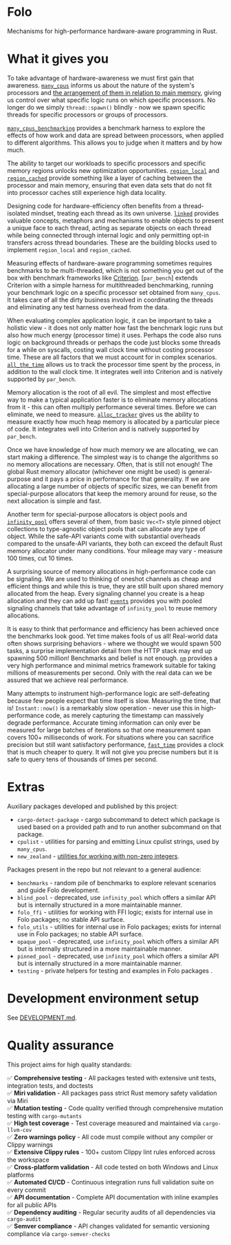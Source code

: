 # Folo

Mechanisms for high-performance hardware-aware programming in Rust.

# What it gives you

To take advantage of hardware-awareness we must first gain that awareness.
[`many_cpus`][many_cpus] informs us about the nature of the system's processors and
[the arrangement of them in relation to main memory][numa], giving us control over what
specific logic runs on which specific processors. No longer do we simply `thread::spawn()`
blindly - now we spawn specific threads for specific processors or groups of processors.

[`many_cpus_benchmarking`][many_cpus_b] provides a benchmark harness to explore the effects of
how work and data are spread between processors, when applied to different algorithms. This
allows you to judge when it matters and by how much.

The ability to target our workloads to specific processors and specific memory regions unlocks
new optimization opportunities. [`region_local`][region_local] and [`region_cached`][region_cached]
provide something like a layer of caching between the processor and main memory, ensuring that
even data sets that do not fit into processor caches still experience high data locality.

Designing code for hardware-efficiency often benefits from a thread-isolated mindset, treating
each thread as its own universe. [`linked`][linked] provides valuable concepts, metaphors and
mechanisms to enable objects to present a unique face to each thread, acting as separate objects
on each thread while being connected through internal logic and only permitting opt-in transfers
across thread boundaries. These are the building blocks used to implement `region_local` and
`region_cached`.

Measuring effects of hardware-aware programming sometimes requires benchmarks to be multi-threaded,
which is not something you get out of the box with benchmark frameworks like [Criterion][criterion].
[`par_bench`] extends Criterion with a simple harness for multithreaded benchmarking, running your
benchmark logic on a specific processor set obtained from `many_cpus`. It takes care of all the
dirty business involved in coordinating the threads and eliminating any test harness overhead
from the data.

When evaluating complex application logic, it can be important to take a holistic view - it does
not only matter how fast the benchmark logic runs but also how much energy (processor time) it
uses. Perhaps the code also runs logic on background threads or perhaps the code just blocks
some threads for a while on syscalls, costing wall clock time without costing processor time.
These are all factors that we must account for in complex scenarios. [`all_the_time`][all_the_time]
allows us to track the processor time spent by the process, in addition to the wall clock time.
It integrates well into Criterion and is natively supported by `par_bench`.

Memory allocation is the root of all evil. The simplest and most effective way to make a typical
application faster is to eliminate memory allocations from it - this can often multiply performance
several times. Before we can eliminate, we need to measure. [`alloc_tracker`][alloc_tracker] gives
us the ability to measure exactly how much heap memory is allocated by a particular piece of code.
It integrates well into Criterion and is natively supported by `par_bench`.

Once we have knowledge of how much memory we are allocating, we can start making a difference. The
simplest way is to change the algorithms so no memory allocations are necessary. Often, that is
still not enough! The global Rust memory allocator (whichever one might be used) is general-purpose
and it pays a price in performance for that generality. If we are allocating a large number of
objects of specific sizes, we can benefit from special-purpose allocators that keep the memory
around for reuse, so the next allocation is simple and fast.

Another term for special-purpose allocators is object pools and [`infinity_pool`][infinity_pool]
offers several of them, from basic `Vec<T>` style pinned object collections to type-agnostic object
pools that can allocate any type of object. While the safe-API variants come with substantial
overheads compared to the unsafe-API variants, they both can exceed the default Rust memory
allocator under many conditions. Your mileage may vary - measure 100 times, cut 10 times.

A surprising source of memory allocations in high-performance code can be signaling. We are used
to thinking of oneshot channels as cheap and efficient things and while this is true, they are
still built upon shared memory allocated from the heap. Every signaling channel you create is a
heap allocation and they can add up fast! [`events`][events] provides you with pooled signaling
channels that take advantage of `infinity_pool` to reuse memory allocations.

It is easy to think that performance and efficiency has been achieved once the benchmarks look good. 
Yet time makes fools of us all! Real-world data often shows surprising behaviors - where we thought
we would spawn 500 tasks, a surprise implementation detail from the HTTP stack may end up spawning
500 million! Benchmarks and belief is not enough. [`nm`][nm] provides a very high performance
and minimal metrics framework suitable for taking millions of measurements per second. Only with
the real data can we be assured that we achieve real performance.

Many attempts to instrument high-performance logic are self-defeating because few people expect
that time itself is slow. Measuring the time, that is! `Instant::now()` is a remarkably slow
operation - never use this in high-performance code, as merely capturing the timestamp can massively
degrade performance. Accurate timing information can only ever be measured for large batches of
iterations so that one measurement span covers 100+ milliseconds of work. For situations where you
can sacrifice precision but still want satisfactory performance, [`fast_time`][fast_time] provides
a clock that is much cheaper to query. It will not give you precise numbers but it is safe to
query tens of thousands of times per second.


# Extras

Auxiliary packages developed and published by this project:

* `cargo-detect-package` - cargo subcommand to detect which package is used based on a provided path and to run another subcommand on that package.
* `cpulist` - utilities for parsing and emitting Linux cpulist strings, used by `many_cpus`.
* `new_zealand` - [utilities for working with non-zero integers][nonzero].

Packages present in the repo but not relevant to a general audience:

* `benchmarks` - random pile of benchmarks to explore relevant scenarios and guide Folo development.
* `blind_pool` - deprecated, use `infinity_pool` which offers a similar API but is internally structured in a more maintainable manner.
* `folo_ffi` - utilities for working with FFI logic; exists for internal use in Folo packages; no stable API surface.
* `folo_utils` - utilities for internal use in Folo packages; exists for internal use in Folo packages; no stable API surface.
* `opaque_pool` - deprecated, use `infinity_pool` which offers a similar API but is internally structured in a more maintainable manner.
* `pinned_pool` - deprecated, use `infinity_pool` which offers a similar API but is internally structured in a more maintainable manner.
* `testing` - private helpers for testing and examples in Folo packages .

[all_the_time]: packages/all_the_time/README.md
[alloc_tracker]: packages/alloc_tracker/README.md
[criterion]: https://bheisler.github.io/criterion.rs/book/criterion_rs.html
[events]: packages/events/README.md
[fast_time]: packages/fast_time/README.md
[infinity_pool]: packages/infinity_pool/README.md
[linked]: packages/linked/README.md
[many_cpus]: packages/many_cpus/README.md
[many_cpus_b]: packages/many_cpus_benchmarking/README.md
[nm]: packages/nm/README.md
[nonzero]: https://github.com/rust-lang/rfcs/pull/3786
[numa]: https://www.kernel.org/doc/html/v4.18/vm/numa.html
[region_cached]: packages/region_cached/README.md
[region_local]: packages/region_local/README.md

# Development environment setup

See [DEVELOPMENT.md](DEVELOPMENT.md).

# Quality assurance

This project aims for high quality standards:

✅ **Comprehensive testing** - All packages tested with extensive unit tests, integration tests, and doctests  
✅ **Miri validation** - All packages pass strict Rust memory safety validation via Miri  
✅ **Mutation testing** - Code quality verified through comprehensive mutation testing with `cargo-mutants`  
✅ **High test coverage** - Test coverage measured and maintained via `cargo-llvm-cov`  
✅ **Zero warnings policy** - All code must compile without any compiler or Clippy warnings  
✅ **Extensive Clippy rules** - 100+ custom Clippy lint rules enforced across the workspace  
✅ **Cross-platform validation** - All code tested on both Windows and Linux platforms  
✅ **Automated CI/CD** - Continuous integration runs full validation suite on every commit  
✅ **API documentation** - Complete API documentation with inline examples for all public APIs  
✅ **Dependency auditing** - Regular security audits of all dependencies via `cargo-audit`  
✅ **Semver compliance** - API changes validated for semantic versioning compliance via `cargo-semver-checks`